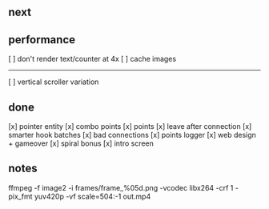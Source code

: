 next
----------------------------------------





performance
-----------------------------------------
[ ] don't render text/counter at 4x
[ ] cache images




----------------------------------------
[ ] vertical scroller variation


done
----------------------------------------
[x] pointer entity
[x] combo points
[x] points
[x] leave after connection
[x] smarter hook batches
[x] bad connections
[x] points logger
[x] web design + gameover
[x] spiral bonus
[x] intro screen

notes
-------------------------------------------
ffmpeg -f image2 -i frames/frame_%05d.png -vcodec libx264 -crf 1 -pix_fmt yuv420p -vf scale=504:-1 out.mp4
